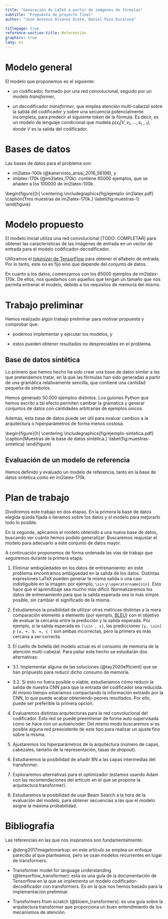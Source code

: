 ```yaml
---
title: "Generación de LaTeX a partir de imágenes de fórmulas"
subtitle: "Propuesta de proyecto final"
author: "José Antonio Álvarez Ocete, Daniel Pozo Escalona"

titlepage: true
reference-section-title: Referencias
graphics: true
lang: es
---
```


# Modelo general

El modelo que proponemos es el siguiente:

- un codificador, formado por una red convolucional, seguido por un modelo
  *transformer*,

- un decodificador *transformer*, que emplea atención multi-cabezal sobre la
  salida del codificador y sobre una secuencia potencialmente incompleta, para
  predecir el siguiente token de la fórmula. Es decir, es un modelo de lenguaje
  condicional que modela $p(x_t | V, x_1, ..., x_{t-1})$, donde $V$ es la salida
  del codificador.

# Bases de datos

Las bases de datos para el problema son:

- im2latex-100k (@kanervisto_anssi_2016_56198), y
- imlatex-170k (@im2latex_170k): contiene 65000 ejemplos, que se añaden a los
  100000 de im2latex-100k.

\begin{figure}[h]
  \centering
  \includegraphics{fig/ejemplo-im2latex.pdf}
  \caption{Tres muestras de im2latex-170k.}
  \label{fig:muestras-1}
\end{figure}

# Modelo propuesto

El modelo inicial utiliza una red convolucional [TODO: COMPLETAR] para obtener
las características de las imágenes de entrada en un vector de entrada para el
modelo codificador-decodificador.

Utilizamos el [*tokenizer* de
TensorFlow](https://www.tensorflow.org/api_docs/python/tf/keras/preprocessing/text/Tokenizer)
para obtener el alfabeto de entrada. Por lo tanto, este no es fijo sino que
depende del conjunto de datos.

En cuanto a los datos, comenzamos con los 65000 ejemplos de im2latex-170k.
De ellos, nos quedamos con aquellos que tengan un tamaño que nos
permita entrenar el modelo, debido a los requisitos de memoria del
mismo.

# Trabajo preliminar

Hemos realizado algún trabajo preliminar para motivar propuesta y comprobar que:

- podemos implementar y ejecutar los modelos, y

- estos pueden obtener resultados no despreciables en el problema.

## Base de datos sintética

Lo primero que hemos hecho ha sido crear una base de datos similar a las que
pretendemos tratar, en la que las fórmulas han sido generadas a partir de una
gramática relativamente sencilla, que contiene una cantidad pequeña de símbolos.

Hemos generado 50.000 ejemplos distintos. Los guiones Python que hemos escrito a
tal efecto permiten cambiar la gramática y generar conjuntos de datos con
cantidades arbitrarias de ejemplos únicos.

Además, esta base de datos puede ser útil para evaluar cambios a la arquitectura
o hiperparámetros de forma menos costosa.

\begin{figure}[h]
  \centering
  \includegraphics{fig/ejemplo-sintetica.pdf}
  \caption{Muestras de la base de datos sintética.}
  \label{fig:muestras-sintetica}
\end{figure}

## Evaluación de un modelo de referencia

Hemos definido y evaluado un modelo de referencia, tanto en la base de datos
sintética como en im2latex-170k.

# Plan de trabajo

Dividiremos este trabajo en dos etapas. En la primera la base de datos elegida
queda fijada e iteramos sobre los datos y el modelo para mejorarlo todo lo
posible.

En la segunda, aplicamos el modelo obtenido a una nueva base de datos, buscando
ver cuánto hemos podido generalizar. Buscaremos reajustar el modelo para
adecuarlo a este conjunto de datos mayor.

A continuación proponemos de forma ordenada las vías de trabajo que
seguiremos durante la primera etapa:

1. Eliminar ambigüedades en los datos de entrenamiento: en este problema
   encontramos ambigüedad en la salida de los datos. Distintas expresiones LaTeX
   pueden generar la misma salida o una casi indistiguible en la imagen: por
   ejemplo, `\sin` y `\operatorname{sin}`. Esto hace que el aprendizaje sea
   mucho más difícil. Normalizaremos los datos de entrenamiento para que la
   salida esperada sea lo más simple posible, sin cambiar el significado de la
   misma.

2. Estudiaremos la posibilidad de utilizar otras métricas distintas a la mera
   comparación elemento a elemento (por ejemplo,
   [BLEU](https://en.wikipedia.org/wiki/BLEU)) con el objetivo de evaluar la
   cercanía entre la predicción y la salida esperada. Por ejemplo, si la salida
   esperada es `[\sin , x]`, las predicciones `[y, \sin]` y `[a, +, b, =, c ]`
   son ambas incorrectas, pero la primera es más cercana a ser correcta.

3. El cuello de botella del modelo actual es el consumo de memoria de 
   la atención multi-cabezal. Para paliar este hecho se estudiarán
   dos alternativas:
   
  - 3.1. Implementar alguna de las soluciones (@tay2020efficient) que se han
       propuesto para reducir dicho consumo de memoria.
	   
  - 3.2. Si esto no fuera posible o viable, estudiaríamos cómo reducir la salida
       de nuestra CNN para que la entrada del codificador sea reducida. Al mismo
       tiempo estaríamos compactando la información extraido por la CNN, lo que
       puede acabar obteniendo peores resultados. Por ello, puede ser preferible
       la primera opción.
  
4. Evaluaremos distintas arquitecturas para la red convolucional del
   codificador. Esta red se puede preentrenar de forma auto supervisada como se
   hace con un autoencoder. Del mismo modo buscaremos si es posible alguna red
   preexistente de este tipo para realizar un ajuste fino sobre la misma.

5. Ajustaremos los hiperparámetros de la arquitectura (número de capas,
  cabezales, tamaño de la representación, tasas de *dropout*).

6. Estudiaremos la posibilidad de añadir BN a las capas intermedias
   del transformer.

7. Exploraremos alternativas para el optimizador (estamos usando Adam
   con las recomendaciones del artículo en el que se propone la
   arquitectura transformer).

8. Estudiaremos la posibilidad de usar Beam Search a la hora de la
    evaluación del modelo, para obtener secuencias a las que el
    modelo asigne la máxima probabilidad.

# Bibliografía

Las referencias en las que nos inspiramos son fundamentalmente:

- @deng2017imagetomarkup: en este artículo se emplea un enfoque parecido al que
  planteamos, pero se usan modelos recurrentes en lugar de transformers.

- Transformer model for language understanding (@tensorflow_transformer): esta
  es una guía de la documentación de Tensorflow en la que se implementa un
  modelo codificador-decodificador con transformers. Es en la que nos hemos
  basado para la implementación preliminar.

- Transformers from scratch (@bloem_transformers): es una guía sobre la
  arquitectura transformer que proporciona un buen entendimiento de los
  mecanismos de atención.
